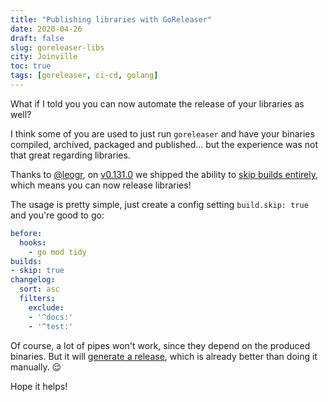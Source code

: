 ```yaml
---
title: "Publishing libraries with GoReleaser"
date: 2020-04-26
draft: false
slug: goreleaser-libs
city: Joinville
toc: true
tags: [goreleaser, ci-cd, golang]
---
```


What if I told you you can now automate the release of your libraries as well?

<!--more-->

I think some of you are used to just run `goreleaser` and have your binaries compiled, archived, packaged and published... but the experience was not that great regarding libraries.

Thanks to [@leogr](https://github.com/leogr), on [v0.131.0](https://github.com/goreleaser/goreleaser/releases/tag/v0.131.0) we shipped the ability to [skip builds entirely](https://github.com/goreleaser/goreleaser/pull/1419), which means you can now release libraries!

The usage is pretty simple, just create a config setting `build.skip: true` and you're good to go:

```yaml
before:
  hooks:
    - go mod tidy
builds:
- skip: true
changelog:
  sort: asc
  filters:
    exclude:
    - '^docs:'
    - '^test:'
```

Of course, a lot of pipes won't work, since they depend on the produced binaries. But it will [generate a release](https://github.com/caarlos0/env/releases/tag/v6.2.2), which is already better than doing it manually. 😌

Hope it helps!

